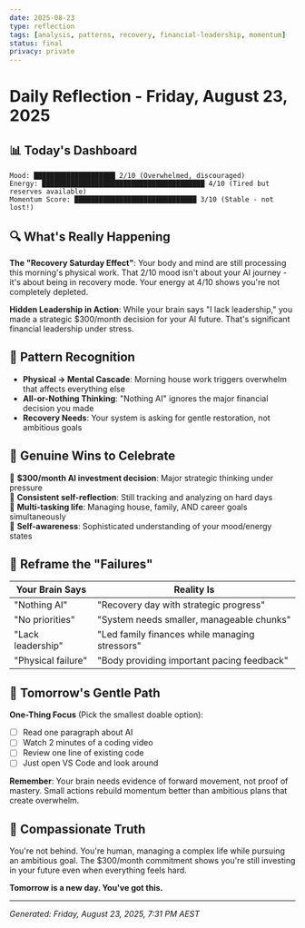 ```yaml
---
date: 2025-08-23
type: reflection
tags: [analysis, patterns, recovery, financial-leadership, momentum]
status: final
privacy: private
---
```


# Daily Reflection - Friday, August 23, 2025

## 📊 **Today's Dashboard**

```
Mood: ████████████████████ 2/10 (Overwhelmed, discouraged)
Energy: ████████████████████████████████████████ 4/10 (Tired but reserves available)
Momentum Score: ██████████████████████████████ 3/10 (Stable - not lost!)
```

## 🔍 **What's Really Happening**

**The "Recovery Saturday Effect"**: Your body and mind are still processing this morning's physical work. That 2/10 mood isn't about your AI journey - it's about being in recovery mode. Your energy at 4/10 shows you're not completely depleted.

**Hidden Leadership in Action**: While your brain says "I lack leadership," you made a strategic $300/month decision for your AI future. That's significant financial leadership under stress.

## 🎯 **Pattern Recognition**

- **Physical → Mental Cascade**: Morning house work triggers overwhelm that affects everything else
- **All-or-Nothing Thinking**: "Nothing AI" ignores the major financial decision you made
- **Recovery Needs**: Your system is asking for gentle restoration, not ambitious goals

## 🌟 **Genuine Wins to Celebrate**

🎉 **$300/month AI investment decision**: Major strategic thinking under pressure  
🎉 **Consistent self-reflection**: Still tracking and analyzing on hard days  
🎉 **Multi-tasking life**: Managing house, family, AND career goals simultaneously  
🎉 **Self-awareness**: Sophisticated understanding of your mood/energy states  

## 🔄 **Reframe the "Failures"**

| Your Brain Says | Reality Is |
|------------------|------------|
| "Nothing AI" | "Recovery day with strategic progress" |
| "No priorities" | "System needs smaller, manageable chunks" |
| "Lack leadership" | "Led family finances while managing stressors" |
| "Physical failure" | "Body providing important pacing feedback" |

## 🌱 **Tomorrow's Gentle Path**

**One-Thing Focus** (Pick the smallest doable option):
- [ ] Read one paragraph about AI
- [ ] Watch 2 minutes of a coding video  
- [ ] Review one line of existing code
- [ ] Just open VS Code and look around

**Remember**: Your brain needs evidence of forward movement, not proof of mastery. Small actions rebuild momentum better than ambitious plans that create overwhelm.

## 💙 **Compassionate Truth**

You're not behind. You're human, managing a complex life while pursuing an ambitious goal. The $300/month commitment shows you're still investing in your future even when everything feels hard.

**Tomorrow is a new day. You've got this.**

---
*Generated: Friday, August 23, 2025, 7:31 PM AEST*